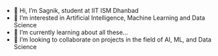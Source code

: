 - 👋 Hi, I’m Sagnik, student at IIT ISM Dhanbad
- 👀 I’m interested in Artificial Intelligence, Machine Learning and Data Science
- 🌱 I’m currently learning about all these...
- 💞️ I’m looking to collaborate on projects in the field of AI, ML, and Data Science
  
<!---
KingasRahd/KingasRahd is a ✨ special ✨ repository because its `README.md` (this file) appears on your GitHub profile.
You can click the Preview link to take a look at your changes.
--->
